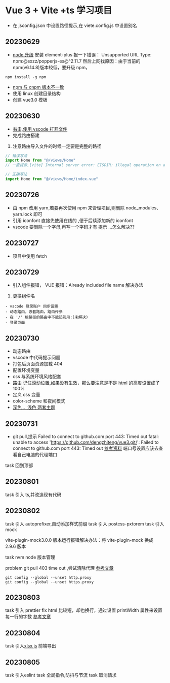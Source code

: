 # Vue 3 + Vite +ts 学习项目

- 在 jsconfig.json 中设置路径提示,在 viete.config.js 中设置别名

## 20230629

- [node 升级](https://blog.csdn.net/m0_56745001/article/details/129381751) 安装 element-plus 报一下错误： Unsupported URL Type: npm:@sxzz/popperjs-es@^2.11.7 然后上网找原因：由于当前的 npm(v6.14.8)版本较低，要升级 npm，

```
npm install -g npm
```

- [npm 与 cnpm 版本不一致](https://blog.csdn.net/weixin_43221910/article/details/124892665)
- 使用 linux 创建目录结构
- 创建 vue3.0 模板

## 20230630

- [右击,使用 vscode 打开文件](https://blog.csdn.net/kinghzking/article/details/126185822)
- 完成路由搭建

1. 注意路由导入文件的时候一定要是完整的路径

```js
// 错误写法
import Home from "@/views/Home"
// 一直提示,[vite] Internal server error: EISDIR: illegal operation on a directory, read

// 正确写法
import Home from "@/views/Home/index.vue"
```

## 20230726

- 由 npm 改用 yarn,若要再次使用 npm 来管理项目,则删除 node_modules、yarn.lock 即可
- 引用 iconfont 直接先使用在线的 ,便于后续添加新的 iconfont
- vscode 要删除一个字母,再写一个字码才有 提示 ...怎么解决??

## 20230727

- 项目中使用 fetch

## 20230729

- 引入组件报错， VUE 报错：Already included file name 解决办法

1. 更换组件名

```
- vscode 登录账户 同步设置
- 动态路由，嵌套路由，路由传参
- 在 '/' 根路径的路由中不能起别用:(未解决)
- 登录页面

```

## 20230730

- 动态路由
- vscode 中代码提示问题
- 打包后页面资源加载 404
- 配置环境变量
- css 与系统环境风格配套
- 路由 记住滚动位置,如果没有生效，那么要注意是不是 html 的高度设置成了 100%
- 定义 css 变量
- color-scheme 和夜间模式
- [深色 ，浅色 两套主题](https://blog.csdn.net/duninet/article/details/104882324/)

## 20230731

- git pull,提示 Failed to connect to github.com port 443: Timed out fatal: unable to access 'https://github.com/dengzhiteng/vue3.git/': Failed to connect to github.com port 443: Timed out [参考资料](https://blog.csdn.net/weixin_44465434/article/details/124366982) 端口号设置应该去查看自己电脑的代理端口

task 回到顶部

## 20230801

task 引入 ts,并改造现有代码

## 20230802

task 引入 autoprefixer,自动添加样式前缀 task 引入 postcss-pxtorem task 引入 mock

vite-plugin-mock3.0.0 版本运行报错解决办法：将 vite-plugin-mock 换成 2.9.6 版本

task nvm node 版本管理

problem git pull 403 time out ,尝试清除代理 [参考文章](https://blog.csdn.net/qq_42777433/article/details/129026998)

```
git config --global --unset http.proxy
git config --global --unset https.proxy

```

## 20230803

task 引入 prettier
fix html 比较短，却也换行，通过设置 printWidth 属性来设置每一行的字数 [参考文章](https://www.cnblogs.com/mesmerize/p/15993937.html)

## 20230804

task 引入[xlsx.js](https://github.com/rockboom/SheetJS-docs-zh-CN) 前端导出

## 20230805

task 引入eslint
task 全局指令,防抖与节流
task 取消请求
